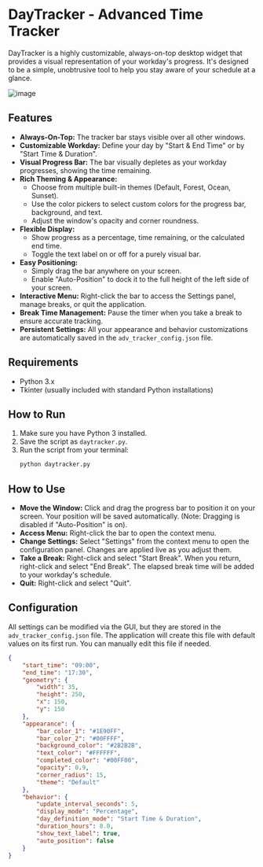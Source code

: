 # DayTracker - Advanced Time Tracker

DayTracker is a highly customizable, always-on-top desktop widget that provides a visual representation of your workday's progress. It's designed to be a simple, unobtrusive tool to help you stay aware of your schedule at a glance.

![image](https://github.com/user-attachments/assets/e2552587-3161-489c-85f3-79832387832b)


## Features

*   **Always-On-Top:** The tracker bar stays visible over all other windows.
*   **Customizable Workday:** Define your day by "Start & End Time" or by "Start Time & Duration".
*   **Visual Progress Bar:** The bar visually depletes as your workday progresses, showing the time remaining.
*   **Rich Theming & Appearance:**
    *   Choose from multiple built-in themes (Default, Forest, Ocean, Sunset).
    *   Use the color pickers to select custom colors for the progress bar, background, and text.
    *   Adjust the window's opacity and corner roundness.
*   **Flexible Display:**
    *   Show progress as a percentage, time remaining, or the calculated end time.
    *   Toggle the text label on or off for a purely visual bar.
*   **Easy Positioning:**
    *   Simply drag the bar anywhere on your screen.
    *   Enable "Auto-Position" to dock it to the full height of the left side of your screen.
*   **Interactive Menu:** Right-click the bar to access the Settings panel, manage breaks, or quit the application.
*   **Break Time Management:** Pause the timer when you take a break to ensure accurate tracking.
*   **Persistent Settings:** All your appearance and behavior customizations are automatically saved in the `adv_tracker_config.json` file.

## Requirements

*   Python 3.x
*   Tkinter (usually included with standard Python installations)

## How to Run

1.  Make sure you have Python 3 installed.
2.  Save the script as `daytracker.py`.
3.  Run the script from your terminal:
    ```bash
    python daytracker.py
    ```

## How to Use

*   **Move the Window:** Click and drag the progress bar to position it on your screen. Your position will be saved automatically. (Note: Dragging is disabled if "Auto-Position" is on).
*   **Access Menu:** Right-click the bar to open the context menu.
*   **Change Settings:** Select "Settings" from the context menu to open the configuration panel. Changes are applied live as you adjust them.
*   **Take a Break:** Right-click and select "Start Break". When you return, right-click and select "End Break". The elapsed break time will be added to your workday's schedule.
*   **Quit:** Right-click and select "Quit".

## Configuration

All settings can be modified via the GUI, but they are stored in the `adv_tracker_config.json` file. The application will create this file with default values on its first run. You can manually edit this file if needed.

```json
{
    "start_time": "09:00",
    "end_time": "17:30",
    "geometry": {
        "width": 35,
        "height": 250,
        "x": 150,
        "y": 150
    },
    "appearance": {
        "bar_color_1": "#1E90FF",
        "bar_color_2": "#00FFFF",
        "background_color": "#2B2B2B",
        "text_color": "#FFFFFF",
        "completed_color": "#00FF00",
        "opacity": 0.9,
        "corner_radius": 15,
        "theme": "Default"
    },
    "behavior": {
        "update_interval_seconds": 5,
        "display_mode": "Percentage",
        "day_definition_mode": "Start Time & Duration",
        "duration_hours": 8.0,
        "show_text_label": true,
        "auto_position": false
    }
}
```
